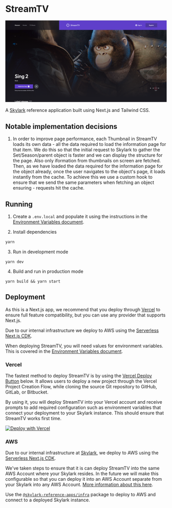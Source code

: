 # StreamTV

![StreamTV Homepage](../../docs/images/streamtv-homepage.png?raw=true "StreamTV Homepage")

A [Skylark][skylark] reference application built using Next.js and Tailwind CSS.

## Notable implementation decisions

1. In order to improve page performance, each Thumbnail in StreamTV loads its own data - all the data required to load the information page for that item. We do this so that the initial request to Skylark to gather the Set/Season/parent object is faster and we can display the structure for the page. Also only iformation from thumbnails on screen are fetched. Then, as we have loaded the data required for the information page for the object already, once the user navigates to the object's page, it loads instantly from the cache. To achieve this we use a custom hook to ensure that we send the same parameters when fetching an object ensuring - requests hit the cache.

## Running

1. Create a `.env.local` and populate it using the instructions in the [Environment Variables document][environment-variables].

2. Install dependencies

```bash
yarn
```

3. Run in development mode

```
yarn dev
```

4. Build and run in production mode

```
yarn build && yarn start
```

## Deployment

As this is a Next.js app, we recommend that you deploy through [Vercel][vercel] to ensure full feature compatibility, but you can use any provider that supports Next.js.

Due to our internal infrastructure we deploy to AWS using the [Serverless Next.js CDK][serverless-nextjs-cdk].

When deploying StreamTV, you will need values for environment variables. This is covered in the [Environment Variables document][environment-variables].

### Vercel

The fastest method to deploy StreamTV is by using the [Vercel Deploy Button][vercel-deploy-button] below. It allows users to deploy a new project through the Vercel Project Creation Flow, while cloning the source Git repository to GitHub, GitLab, or Bitbucket.

By using it, you will deploy StreamTV into your Vercel account and receive prompts to add required configuration such as environment variables that connect your deployment to your Skylark instance. This should ensure that StreamTV works first time.

[![Deploy with Vercel](https://vercel.com/button)](https://vercel.com/new/clone?repository-url=https%3A%2F%2Fgithub.com%2Fostmodern%2Fskylark-reference-apps%2Ftree%2Fmain%2Fapps%2Fmedia&env=NEXT_PUBLIC_SKYLARK_API_URL,NEXT_PUBLIC_APP_URL,COGNITO_AWS_REGION,COGNITO_CLIENT_ID,COGNITO_USER_POOL_ID,COGNITO_EMAIL,COGNITO_PASSWORD&envDescription=Environment%20variables%20needed%20to%20run%20the%20app&envLink=https%3A%2F%2Fgithub.com%2Fostmodern%2Fskylark-reference-apps%2Fblob%2Fmain%2Fdocs%2Fenvironment-variables.md&project-name=skylark-stream-tv&repo-name=skylark-reference-apps&demo-title=StreamTV%20Showcase&demo-description=StreamTV%20deployed%20connected%20to%20Skylark's%20Showcase%20environment&demo-url=https%3A%2F%2Fmedia.apps.showcase.skylarkplatform.io&demo-image=https%3A%2F%2Fgithub.com%2Fostmodern%2Fskylark-reference-apps%2Fblob%2Fmain%2Fdocs%2Fimages%2Fstreamtv-homepage.png%3Fraw%3Dtrue)

<!-- Generated using https://vercel.com/docs/deploy-button -->

### AWS

Due to our internal infrastructure at [Skylark][skylark], we deploy to AWS using the [Serverless Next.js CDK][serverless-nextjs-cdk].

We've taken steps to ensure that it is can deploy StreamTV into the same AWS Account where your Skylark resides.
In the future we will make this configurable so that you can deploy it into an AWS Account separate from your Skylark into any AWS Account. [More information about this here][infra-project-more-info].

Use the [`@skylark-reference-apps/infra`][infra-project] package to deploy to AWS and connect to a deployed Skylark instance.

[skylark]: https://www.skylarkplatform.com/
[vercel]: https://vercel.com/
[vercel-deploy-button]: https://vercel.com/docs/deploy-button
[serverless-nextjs-cdk]: https://serverless-nextjs.com/docs/cdkconstruct/
[infra-project]: ../../packages/infra/
[infra-project-more-info]: ../../packages/infra/README.md#Description
[environment-variables]: ../../docs/environment-variables.md
